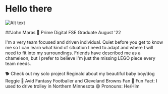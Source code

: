 # Hello there
![Alt text](https://i.imgur.com/cX68s7X.gif)


##John Maras
📝 Prime Digital FSE Graduate August '22

I'm a very team focused and driven individual. Quiet before you get to know me so I can learn what kind of situation I need to adapt and where I will need to fit into my surroundings. Friends have described me as a chameleon, but I prefer to believe I'm just the missing LEGO piece every team needs. 

🐕 Check out my solo project Reginald about my beautiful baby boy/dog Reggie
🏉 Avid Fantasy Footballer and Cleveland Browns Fan
🚋 Fun Fact: I used to drive trolley in Northern Minnesota
😄 Pronouns: He/Him
<!--


Here are some ideas to get you started:

- 🔭 I’m currently working on ...
- 🌱 I’m currently learning ...
- 👯 I’m looking to collaborate on ...
- 🤔 I’m looking for help with ...
- 💬 Ask me about ...
- 📫 How to reach me: ...
- 😄 Pronouns: ...
- ⚡ Fun fact: ...
-->
